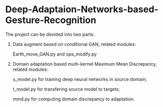 # Deep-Adaptaion-Networks-based-Gesture-Recognition
The project can be devided into two parts:
1) Data augment based on conditional GAN, related modules: 

   Earth_move_GAN.py and ops_modify.py
2) Domain adaptation based multi-kernel Maximum Mean Discrepancy, related modules: 

   s_model.py for training deep neural networks in source domain;
   
   t_model.py for transfering source model to targets;
   
   mmd.py for computing domain discrepancy to adaptation.
